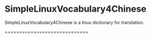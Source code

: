 SimpleLinuxVocabulary4Chinese
=============================

SimpleLinuxVocabulary4Chinese is a linux dictionary for translation.

=============================
